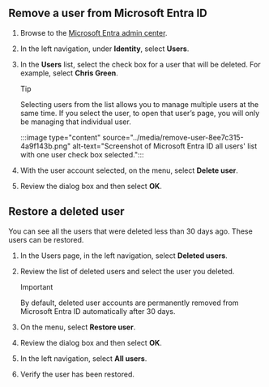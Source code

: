 ## Remove a user from Microsoft Entra ID

1.  Browse to the [Microsoft Entra admin center](https://entra.microsoft.com/).
2.  In the left navigation, under **Identity**, select **Users**.
3.  In the **Users** list, select the check box for a user that will be deleted. For example, select **Chris Green**.
    
    > [!TIP]
    > Selecting users from the list allows you to manage multiple users at the same time. If you select the user, to open that user’s page, you will only be managing that individual user.
    
    :::image type="content" source="../media/remove-user-8ee7c315-4a9f143b.png" alt-text="Screenshot of Microsoft Entra ID all users' list with one user check box selected.":::
    
4.  With the user account selected, on the menu, select **Delete user**.
5.  Review the dialog box and then select **OK**.

## Restore a deleted user

You can see all the users that were deleted less than 30 days ago. These users can be restored.

1.  In the Users page, in the left navigation, select **Deleted users**.
2.  Review the list of deleted users and select the user you deleted.
    
    > [!IMPORTANT]
    > By default, deleted user accounts are permanently removed from Microsoft Entra ID automatically after 30 days.
3.  On the menu, select **Restore user**.
4.  Review the dialog box and then select **OK**.
5.  In the left navigation, select **All users**.
6.  Verify the user has been restored.
